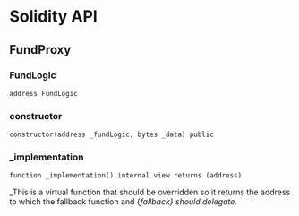 # Solidity API

## FundProxy

### FundLogic

```solidity
address FundLogic
```

### constructor

```solidity
constructor(address _fundLogic, bytes _data) public
```

### _implementation

```solidity
function _implementation() internal view returns (address)
```

_This is a virtual function that should be overridden so it returns the address to which the fallback function
and {_fallback} should delegate._

